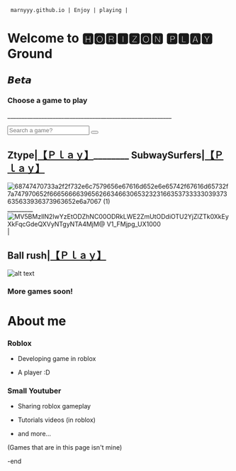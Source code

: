      marnyyy.github.io | Enjoy | playing |


# Welcome to 🅷🅾🆁🅸🆉🅾🅽 🅿🅻🅰🆈  Ground

## 𝘽𝙚𝙩𝙖

### Choose a game to play 

__________________________________________________________<div class="wrap">
   <div class="search">
      <input type="text" class="searchTerm" placeholder="Search a game?">
      <button type="submit" class="searchButton">
        <i class="fa fa-search"></i>
     </button>
   </div>
</div>

## Ztype|[【﻿Ｐｌａｙ】](https://zty.pe/)________ SubwaySurfers|[【﻿Ｐｌａｙ】](https://poki.com/en/g/subway-surfers)

![68747470733a2f2f732e6c7579656e67616d652e6e65742f67616d65732f7a747970652f66656666396562663466306532323166353733333039373635633936373963652e6a7067 (1)](https://user-images.githubusercontent.com/122366301/212936019-620d693c-5813-4096-93f3-943dbf2a4221.jpg)
_________![MV5BMzllN2IwYzEtODZhNC00ODRkLWE2ZmUtODdiOTU2YjZlZTk0XkEyXkFqcGdeQXVyNTgyNTA4MjM@ _V1_FMjpg_UX1000_](https://user-images.githubusercontent.com/122366301/212936565-75d193ad-0fc2-4a3b-9844-c3d5ede73021.png)
      | 

## Ball rush|[【﻿Ｐｌａｙ】](https://www.1001games.com/arcade/ball-rush)
![alt text](https://imgs2.dab3games.com/ball-rush5769.png)
  
### More games soon!

# About me
### Roblox
- Developing game in roblox 

- A player :D

### Small Youtuber
- Sharing roblox gameplay

- Tutorials videos (in roblox)

- and more...

(Games that are in this page isn't mine)

-end
